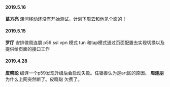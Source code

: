 
#### 2019.5.16
**葛方亮** 漯河移动还没有开始测试，计划下周去和他见个面的！
#### 2019.5.15
**罗厅** 安排做周连朋 p59 ssl vpn 模式 tun 和tap模式通过页面配置去实现切换以及提供给页面的接口工作
#### 2019.4.28
**皮晓聪** 编译一个p59发现升级后会启动失败。任银善认为是art区的原因。
**周连朋** 为什么上网突然断了。皮晓聪 欠费了。
